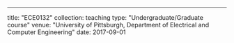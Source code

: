 ---
title: "ECE0132"
collection: teaching
type: "Undergraduate/Graduate course"
venue: "University of Pittsburgh, Department of Electrical and Computer Engineering"
date: 2017-09-01
